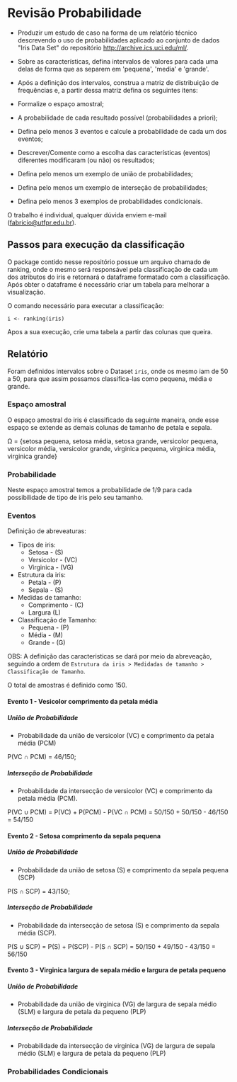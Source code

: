 # Revisão Probabilidade

- Produzir um estudo de caso na forma de um relatório técnico descrevendo o uso de probabilidades aplicado ao conjunto de dados  "Iris Data Set" do repositório http://archive.ics.uci.edu/ml/.

- Sobre as características, defina intervalos de valores para cada uma delas de forma que as separem em 'pequena', 'media' e 'grande'.

- Após a definição dos intervalos, construa a matriz de distribuição de frequências e, a partir dessa matriz defina os seguintes itens:

- Formalize o espaço amostral;

- A probabilidade de cada resultado possível (probabilidades a priori);

- Defina pelo menos 3 eventos e calcule a probabilidade de cada um dos eventos;

- Descrever/Comente como a escolha das características (eventos) diferentes modificaram (ou não) os resultados;

- Defina pelo menos um exemplo de união de probabilidades;

- Defina pelo menos um exemplo de interseção de probabilidades;

- Defina pelo menos 3 exemplos de probabilidades condicionais.

O trabalho é individual, qualquer dúvida enviem e-mail (fabricio@utfpr.edu.br).

## Passos para execução da classificação

O package contido nesse repositório possue um arquivo chamado de ranking, onde o mesmo será responsável pela classificação de cada um dos atributos do iris e retornará o dataframe formatado com a classificação. Após obter o dataframe é necessário criar um tabela para melhorar a visualização.

O comando necessário para executar a classificação:

    i <- ranking(iris)

Apos a sua execução, crie uma tabela a partir das colunas que queira.

## Relatório

Foram definidos intervalos sobre o Dataset `iris`, onde os mesmo iam de 50 a 50, para que assim possamos classifica-las como pequena, média e grande.

### Espaço amostral

O espaço amostral do iris é classificado da seguinte maneira, onde esse espaço se extende as demais colunas de tamanho de petala e sepala.

Ω = {setosa pequena, setosa média, setosa grande, versicolor pequena, versicolor média, versicolor grande, virginica pequena, virginica média, virginica grande}

### Probabilidade

Neste espaço amostral temos a probabilidade de 1/9 para cada possibilidade de tipo de iris pelo seu tamanho.

### Eventos

Definição de abreveaturas:

- Tipos de iris:
    - Setosa - (S)
    - Versicolor - (VC)
    - Virginica - (VG)
- Estrutura da iris:
    - Petala - (P)
    - Sepala - (S)
- Medidas de tamanho:
    - Comprimento - (C)
    - Largura (L)
- Classificação de Tamanho:
    - Pequena - (P)
    - Média - (M)
    - Grande - (G)

OBS: A definição das caracteristicas se dará por meio da abreveação, seguindo a ordem de `Estrutura da iris > Medidadas de tamanho > Classificação de Tamanho`.

O total de amostras é definido como 150.

#### Evento 1 - Vesicolor comprimento da petala média

##### União de Probabilidade

- Probabilidade da união de versicolor (VC) e comprimento da petala média (PCM)

P(VC ∩ PCM) = 46/150;

##### Interseção de Probabilidade

- Probabilidade da intersecção de versicolor (VC) e comprimento da petala média (PCM).

P(VC ∪ PCM) = P(VC) + P(PCM) - P(VC ∩ PCM) = 50/150 + 50/150 - 46/150 = 54/150

#### Evento 2 - Setosa comprimento da sepala pequena

##### União de Probabilidade

- Probabilidade da união de setosa (S) e comprimento da sepala pequena (SCP)

P(S ∩ SCP) = 43/150;

##### Interseção de Probabilidade

- Probabilidade da intersecção de setosa (S) e comprimento da sepala média (SCP).

P(S ∪ SCP) = P(S) + P(SCP) - P(S ∩ SCP) = 50/150 + 49/150 - 43/150 = 56/150

#### Evento 3 - Virginica largura de sepala médio e largura de petala pequeno

##### União de Probabilidade

- Probabilidade da união de virginica (VG) de largura de sepala médio (SLM) e largura de petala da  pequeno (PLP)


##### Interseção de Probabilidade

- Probabilidade da intersecção de virginica (VG) de largura de sepala médio (SLM) e largura de petala da  pequeno (PLP)



### Probabilidades Condicionais

